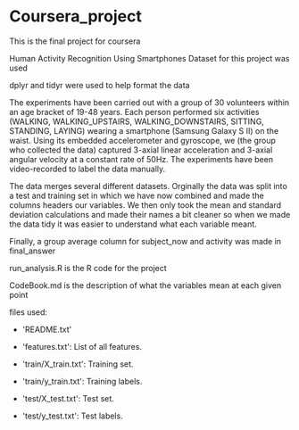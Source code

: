 # Coursera_project
This is the final project for coursera

Human Activity Recognition Using Smartphones Dataset for this project was used 

dplyr and tidyr were used to help format the data

The experiments have been carried out with a group of 30 volunteers within an age bracket of 19-48 years. Each person performed six activities (WALKING, WALKING_UPSTAIRS, WALKING_DOWNSTAIRS, SITTING, STANDING, LAYING) wearing a smartphone (Samsung Galaxy S II) on the waist. Using its embedded accelerometer and gyroscope, we (the group who collected the data) captured 3-axial linear acceleration and 3-axial angular velocity at a constant rate of 50Hz. The experiments have been video-recorded to label the data manually.  

The data merges several different datasets. Orginally the data was split into a test and training set in which we have
now combined and made the columns headers our variables. We then only took the mean and standard deviation calculations
and made their names a bit cleaner so when we made the data tidy it was easier to understand what each variable meant.

Finally, a group average column for subject_now and activity was made in final_answer



run_analysis.R is the R code for the project

CodeBook.md is the description of what the variables mean at each given point

files used:
- 'README.txt'

- 'features.txt': List of all features.

- 'train/X_train.txt': Training set.

- 'train/y_train.txt': Training labels.

- 'test/X_test.txt': Test set.

- 'test/y_test.txt': Test labels.



